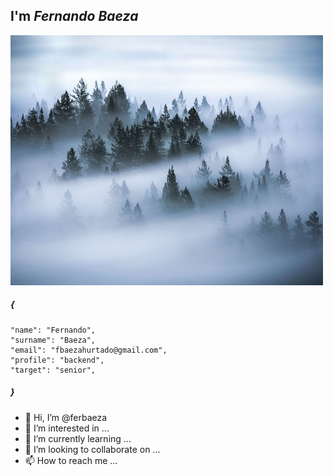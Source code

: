 ## I'm _Fernando Baeza_

![logo](./readme/fondo.jpg)

##### {

    "name": "Fernando",
    "surname": "Baeza",
    "email": "fbaezahurtado@gmail.com",
    "profile": "backend",
    "target": "senior",

##### }

- 👋 Hi, I’m @ferbaeza
- 👀 I’m interested in ...
- 🌱 I’m currently learning ...
- 💞️ I’m looking to collaborate on ...
- 📫 How to reach me ...

<!---
ferbaeza/ferbaeza is a ✨ special ✨ repository because its `README.md` (this file) appears on your GitHub profile.
You can click the Preview link to take a look at your changes.
--->
